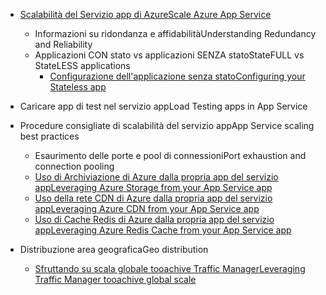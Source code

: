 * [<span data-ttu-id="7ac83-101">Scalabilità del Servizio app di Azure</span><span class="sxs-lookup"><span data-stu-id="7ac83-101">Scale Azure App Service</span></span>](../articles/app-service-web/web-sites-scale.md)
  
  * <span data-ttu-id="7ac83-102">Informazioni su ridondanza e affidabilità</span><span class="sxs-lookup"><span data-stu-id="7ac83-102">Understanding Redundancy and Reliability</span></span>
  * <span data-ttu-id="7ac83-103">Applicazioni CON stato vs applicazioni SENZA stato</span><span class="sxs-lookup"><span data-stu-id="7ac83-103">StateFULL vs StateLESS applications</span></span>
    * [<span data-ttu-id="7ac83-104">Configurazione dell'applicazione senza stato</span><span class="sxs-lookup"><span data-stu-id="7ac83-104">Configuring your Stateless app</span></span>](https://azure.microsoft.com/blog/disabling-arrs-instance-affinity-in-windows-azure-web-sites/)
* <span data-ttu-id="7ac83-105">Caricare app di test nel servizio app</span><span class="sxs-lookup"><span data-stu-id="7ac83-105">Load Testing apps in App Service</span></span>   
* <span data-ttu-id="7ac83-106">Procedure consigliate di scalabilità del servizio app</span><span class="sxs-lookup"><span data-stu-id="7ac83-106">App Service scaling best practices</span></span>
  
  * <span data-ttu-id="7ac83-107">Esaurimento delle porte e pool di connessioni</span><span class="sxs-lookup"><span data-stu-id="7ac83-107">Port exhaustion and connection pooling</span></span>
  * [<span data-ttu-id="7ac83-108">Uso di Archiviazione di Azure dalla propria app del servizio app</span><span class="sxs-lookup"><span data-stu-id="7ac83-108">Leveraging Azure Storage from your App Service app</span></span>](../articles/storage/blobs/storage-dotnet-how-to-use-blobs.md)
  * [<span data-ttu-id="7ac83-109">Uso della rete CDN di Azure dalla propria app del servizio app</span><span class="sxs-lookup"><span data-stu-id="7ac83-109">Leveraging Azure CDN from your App Service app</span></span>](../articles/cdn/cdn-overview.md)
  * [<span data-ttu-id="7ac83-110">Uso di Cache Redis di Azure dalla propria app del servizio app</span><span class="sxs-lookup"><span data-stu-id="7ac83-110">Leveraging Azure Redis Cache from your App Service app</span></span>](../articles/redis-cache/cache-dotnet-how-to-use-azure-redis-cache.md)
* <span data-ttu-id="7ac83-111">Distribuzione area geografica</span><span class="sxs-lookup"><span data-stu-id="7ac83-111">Geo distribution</span></span>
  
  * [<span data-ttu-id="7ac83-112">Sfruttando su scala globale tooachive Traffic Manager</span><span class="sxs-lookup"><span data-stu-id="7ac83-112">Leveraging Traffic Manager tooachive global scale</span></span>](../articles/traffic-manager/traffic-manager-overview.md)

